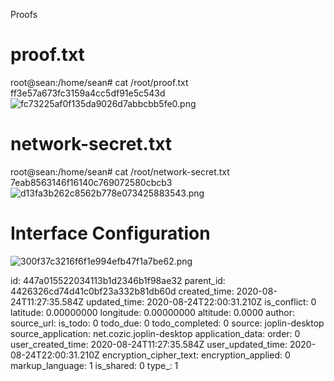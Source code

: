 Proofs

# proof.txt
root@sean:/home/sean# cat /root/proof.txt
ff3e57a673fc3159a4cc5df91e5c543d
![fc73225af0f135da9026d7abbcbb5fe0.png](:/1d58d05b67ba404cb3eeee043f0b9afa)

# network-secret.txt
root@sean:/home/sean# cat /root/network-secret.txt 
7eab8563146f16140c769072580cbcb3
![d13fa3b262c8562b778e073425883543.png](:/5e9a3cfdf0e04bc0abfbf46c9d82885c)

# Interface Configuration
![300f37c3216f6f1e994efb47f1a7be62.png](:/0b3e3e9ebeeb4ed9a0ed1486cb96546c)



id: 447a015522034113b1d2346b1f98ae32
parent_id: 4426326cd74d41c0bf23a332b81db60d
created_time: 2020-08-24T11:27:35.584Z
updated_time: 2020-08-24T22:00:31.210Z
is_conflict: 0
latitude: 0.00000000
longitude: 0.00000000
altitude: 0.0000
author: 
source_url: 
is_todo: 0
todo_due: 0
todo_completed: 0
source: joplin-desktop
source_application: net.cozic.joplin-desktop
application_data: 
order: 0
user_created_time: 2020-08-24T11:27:35.584Z
user_updated_time: 2020-08-24T22:00:31.210Z
encryption_cipher_text: 
encryption_applied: 0
markup_language: 1
is_shared: 0
type_: 1